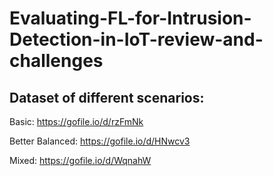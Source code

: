 # Evaluating-FL-for-Intrusion-Detection-in-IoT-review-and-challenges


## Dataset of different scenarios:

Basic: https://gofile.io/d/rzFmNk

Better Balanced: https://gofile.io/d/HNwcv3

Mixed: https://gofile.io/d/WqnahW
